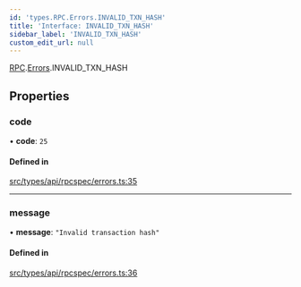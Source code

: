 ```yaml
---
id: 'types.RPC.Errors.INVALID_TXN_HASH'
title: 'Interface: INVALID_TXN_HASH'
sidebar_label: 'INVALID_TXN_HASH'
custom_edit_url: null
---
```


[RPC](../namespaces/types.RPC.md).[Errors](../namespaces/types.RPC.Errors.md).INVALID_TXN_HASH

## Properties

### code

• **code**: `25`

#### Defined in

[src/types/api/rpcspec/errors.ts:35](https://github.com/starknet-io/starknet.js/blob/v5.24.2/src/types/api/rpcspec/errors.ts#L35)

---

### message

• **message**: `"Invalid transaction hash"`

#### Defined in

[src/types/api/rpcspec/errors.ts:36](https://github.com/starknet-io/starknet.js/blob/v5.24.2/src/types/api/rpcspec/errors.ts#L36)
